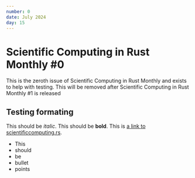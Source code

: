 ```yaml
---
number: 0
date: July 2024
day: 15
---
```


# Scientific Computing in Rust Monthly #0

This is the zeroth issue of Scientific Computing in Rust Monthly and exists to help with testing.
This will be removed after Scientific Computing in Rust Monthly #1 is released

## Testing formating

This should be *italic*. This should be **bold**. This is [a link to scientificcomputing.rs](https://scientificcomputing.rs).

* This
* should
* be
* bullet
* points

<!--
This should be
hidden
-->

